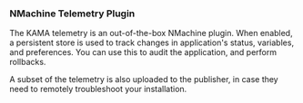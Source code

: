 ### NMachine Telemetry Plugin

The KAMA telemetry is an out-of-the-box NMachine plugin. When enabled, a
persistent store is used to track changes in application's status,
variables, and preferences. You can use this to audit the application,
and perform rollbacks.

A subset of the telemetry is also uploaded to the publisher, in case
they need to remotely troubleshoot your installation.
